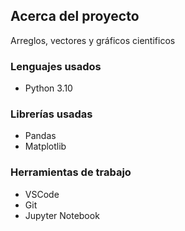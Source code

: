 ## **Acerca del proyecto**

Arreglos, vectores y gráficos cientificos

### **Lenguajes usados**

- Python 3.10

### **Librerías usadas** 

- Pandas
- Matplotlib

### **Herramientas de trabajo** 

- VSCode
- Git
- Jupyter Notebook
